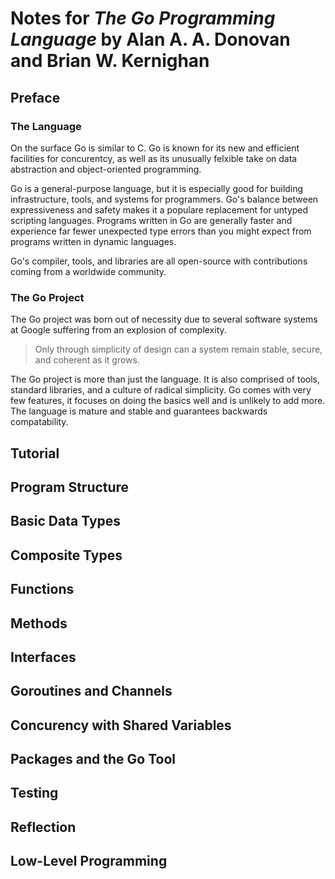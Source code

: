# Notes for _The Go Programming Language_ by Alan A. A. Donovan and Brian W. Kernighan

## Preface

### The Language

On the surface Go is similar to C. Go is known for its new and efficient facilities for concurentcy, as well as its unusually felxible take on data abstraction and object-oriented programming.

Go is a general-purpose language, but it is especially good for building infrastructure, tools, and systems for programmers. Go's balance between expressiveness and safety makes it a populare replacement for untyped scripting languages. Programs written in Go are generally faster and experience far fewer unexpected type errors than you might expect from programs written in dynamic languages.

Go's compiler, tools, and libraries are all open-source with contributions coming from a worldwide community.

### The Go Project

The Go project was born out of necessity due to several software systems at Google suffering from an explosion of complexity.

> Only through simplicity of design can a system remain stable, secure, and coherent as it grows.

The Go project is more than just the language. It is also comprised of tools, standard libraries, and a culture of radical simplicity. Go comes with very few features, it focuses on doing the basics well and is unlikely to add more. The language is mature and stable and guarantees backwards compatability.

## Tutorial

## Program Structure

## Basic Data Types

## Composite Types

## Functions

## Methods

## Interfaces

## Goroutines and Channels

## Concurency with Shared Variables

## Packages and the Go Tool

## Testing

## Reflection

## Low-Level Programming
